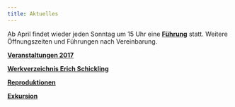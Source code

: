 ```yaml
---
title: Aktuelles
---
```

Ab April findet wieder jeden Sonntag um 15 Uhr eine [**Führung**](/fuehrungen/) statt.
Weitere Öffnungszeiten und Führungen nach Vereinbarung.

[**Veranstaltungen 2017**](/veranstaltungen/2017/)

[**Werkverzeichnis Erich Schickling**](/werkverzeichnis/)

[**Reproduktionen**](/reproduktionen/)

[**Exkursion**](/veranstaltungen/2017/exkursion/)
